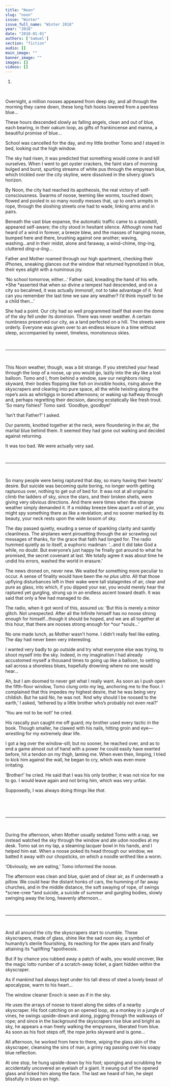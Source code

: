 ```yaml
---
title: "Noon"
slug: "noon"
issue: "Winter"
issue_full_name: "Winter 2018"
year: "2018"
date: "2018-01-01"
authors: ['Samuel']
section: "fiction"
audio: []
main_image: ""
banner_image: ""
images: []
videos: []
---
```

1.

  

 Overnight, a million nooses appeared from deep sky, and all through the morning they came down, these long fish hooks lowered from a peerless blue...

 These hours descended slowly as falling angels, clean and out of blue, each bearing, in their oakum loop, as gifts of frankincense and manna, a beautiful promise of blue...

 School was cancelled for the day, and my little brother Tomo and I stayed in bed, looking out the high window.

 The sky had risen, it was predicted that something would come in and kill ourselves. When I went to get oyster crackers, the faint stars of morning bulged and burst, spurting streams of white pus through the empyrean blue, which trickled over the city skyline, were dissolved in the silvery glow’s horizon.

 By Noon, the city had reached its apotheosis, the real victory of self-consciousness. Swarms of noose, teeming like worms, touched down; flowed and pooled in so many noodly messes that, up to one’s armpits in rope, through the sloshing streets one had to wade, linking arms and in pairs.

 Beneath the vast blue expanse, the automatic traffic came to a standstill, appeared self-aware; the city stood in hesitant silence. Although none had heard of a wind in forever, a breeze blew, and the masses of hanging noose, bumped here and there, brushing against one another; waving, washing...and in their midst, alone and faraway, a wind-chime, *ting*-ing, cluttered *ding-a-ling*...

 Father and Mother roamed through our high apartment, checking their iPhones, sneaking glances out the window that returned hypnotized in blue, their eyes alight with a numinous joy.

 ‘No school tomorrow, either...’ Father said, kneading the hand of his wife. *She *asserted that when so divine a tempest had descended, and on a city so becalmed, it was actually *immoral!*, not to take advantage of it. ‘And can you remember the last time we saw any weather? I’d think myself to be a child then...’

 She had a point. Our city had so well programmed itself that even the dome of the sky fell under its dominion. There was never weather. A certain numbness preserved our city, as a land perfected on a hill. The streets were orderly. Everyone was given over to an endless leisure in a time without sleep, accompanied by sweet, timeless, monotonous skies.

  

 ***

  

 This Noon weather, though, was a bit strange. If you stretched your head through the loop of a noose, up you would go, lazily into the sky like a lost balloon. Tomo and I, from behind a window, saw our neighbors rising skyward, their bodies flopping like fish on invisible hooks, rising above the skyscrapers and clearing into pure space, all the while twisting along the rope’s axis as whirligigs in bored afternoons; or waking up halfway through and, perhaps regretting their decision, dancing ecstatically like fresh trout. ‘So many fishies!’ Tomo said. ‘Goodbye, goodbye!’

 ‘Isn’t that Father?’ I asked.

 Our parents, knotted together at the neck, were floundering in the air, the marital blue behind them. It seemed they had gone out walking and decided against returning.

 It was too bad. We were actually very sad.

  

 ***

  

 So many people were being raptured that day, so many having their hearts’ desire. But suicide was becoming quite boring, no longer worth getting rapturous over, nothing to get out of bed for. It was not at all original to climb the ladders of sky, since the stars, and their broken shells, were giving very obvious directions. And there were times when the strange weather simply demanded it. If a midday breeze blew apart a veil of air, you might spy something there as like a revelation; and no sooner marked by its beauty, your neck rests upon the wide bosom of sky.

 The day passed quietly, exuding a sense of sparkling clarity and saintly cleanliness. The airplanes went pirouetting through the air scrawling out messages of thanks, for the grace that faith had longed for. The radio hummed quietly as to itself, a euphoric madman: ‘...and it did take God a while, no doubt. But everyone’s just happy he finally got around to what he promised, the secret covenant at last. We totally agree it was about time he undid his errors, washed the world in erasure.’

 The news droned on, never new. We waited for something more peculiar to occur. A sense of finality would have been the *ne plus ultra*. All that those upflying disturbances left in their wake were tall stalagmites of air, clear and pure as glass, into which, if you dipped your ear, you would merely hear the raptured yet gurgling, strung up in an endless ascent toward death. It was said that only a few had managed to die.

 The radio, when it got word of this, assured us: ‘But this is merely a minor glitch. Not unexpected. After all the Infinite himself has no noose strong enough for himself...though it should be hoped, and we are all together at this hour, that there are nooses strong enough for *our *souls...’

 No one made lunch, as Mother wasn’t home. I didn’t really feel like eating. The day had never been very interesting.

 I wanted very badly to go outside and try what everyone else was trying, to shoot myself into the sky. Indeed, in my imagination I had already accustomed myself a thousand times to going up like a balloon, to setting sail across a shoreless blues, hopefully drowning where no one would hear...

 Ah, but I am doomed to never get what I really want. As soon as I push open the fifth-floor window, Tomo clung onto my leg, anchoring me to the floor. I complained that this impedes my highest desire, that he was being very childish. But he said *No*, he was not. ‘And why should I be noosed to the earth,’ I asked, ‘tethered by a little brother who’s probably not even real?’

 ‘You are not to be not!’ he cried.

 His rascally pun caught me off guard; my brother used every tactic in the book. Though smaller, he clawed with his nails, hitting groin and eye—wrestling for my extremely dear life.

 I got a leg over the window-sill; but no sooner, he reached over, and as to end a game almost out of hand with a power he could easily have exerted before, hit a tendon on my thigh, laming me. When even then, limping, I tried to kick him against the wall, he began to cry, which was even more irritating.

 ‘Brother!’ he cried. He said that I was his only brother, it was not nice for me to go. I would leave again and not bring him, which was very unfair.

 Supposedly, I was always doing things like *that*.

  

  

 ***

  

 During the afternoon, when Mother usually sedated Tomo with a nap, we instead watched the sky through the window and ate udon noodles at my desk. Tomo sat on my lap, a steaming lacquer bowl in his hands, and I helped him eat. When a noose poked its head through our window, we batted it away with our chopsticks, on which a noodle writhed like a worm.

 ‘Obviously, we are eating,’ Tomo informed the noose.

 The afternoon was clean and blue, quiet and of clear air, as if underneath a pillow. We could hear the distant honks of cars, the humming of far away churches, and in the middle distance, the soft swaying of rope, of swings *scree-cree *and suicide, a suicide of summer and gurgling bodies, slowly swinging away the long, heavenly afternoon...

  

 ***

  

 And all around the city the skyscrapers start to crumble. These skyscrapers, made of glass, shine like the sad noon sky, a symbol of humanity’s sterile flourishing, its reaching for the apex stars and finally attaining its *uplifting *apotheosis.

 But if by chance you rubbed away a patch of walls, you would uncover, like the magic lotto number of a scratch-away ticket, a giant hidden within the skyscraper.

 As if mankind had always kept under his tall dress of steel a lovely beast of apocalypse, warm to his heart...

 The window cleaner Enoch is seen as if in the sky.

 He uses the arrays of noose to travel along the sides of a nearby skyscraper. His foot catching on an opened loop, as a monkey in a jungle of vines, he swings upside-down and along, jogging through the walkways of rope; and since in the background the skyscrapers rise blue and bright as sky, he appears a man freely walking the empyreans, liberated from blue. As soon as his foot steps off, the rope jerks skyward and is gone...

 All afternoon, he worked from here to there, wiping the glass skin of the skyscraper, cleansing the sins of man, a grimy rag passing over his soapy blue reflection.

 At one stop, he hung upside-down by his foot; sponging and scrubbing he accidentally uncovered an eyelash of a giant. It swung out of the opened glass and licked him along the face. The last we heard of him, he slept blissfully in blues on high.

